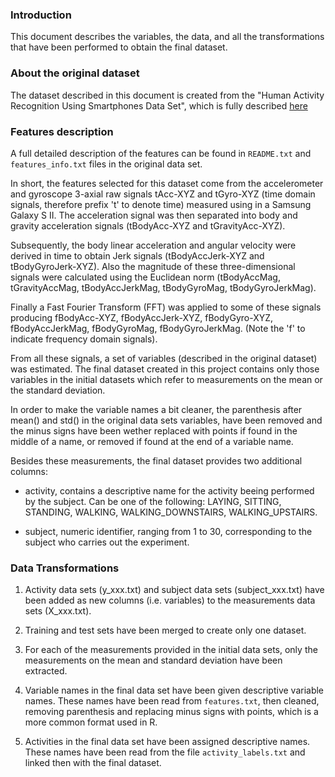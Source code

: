 ### Introduction
  This document describes the variables, the data, and all the transformations that
have been performed to obtain the final dataset.

### About the original dataset
The dataset described in this document is created from the "Human Activity Recognition
Using Smartphones Data Set", which is fully described [here](http://archive.ics.uci.edu/ml/datasets/Human+Activity+Recognition+Using+Smartphones)

### Features description
A full detailed description of the features can be found in `README.txt` and `features_info.txt` files in the original data set.

In short, the features selected for this dataset come from the accelerometer and
gyroscope 3-axial raw signals tAcc-XYZ and tGyro-XYZ (time domain signals, therefore
prefix 't' to denote time) measured using in a Samsung Galaxy S II.  The acceleration
signal was then separated into body and gravity acceleration signals (tBodyAcc-XYZ
and tGravityAcc-XYZ).

  Subsequently, the body linear acceleration and angular velocity were derived in time to obtain Jerk signals (tBodyAccJerk-XYZ and tBodyGyroJerk-XYZ). Also the magnitude of these three-dimensional signals were calculated using the Euclidean norm (tBodyAccMag, tGravityAccMag, tBodyAccJerkMag, tBodyGyroMag, tBodyGyroJerkMag).

  Finally a Fast Fourier Transform (FFT) was applied to some of these signals producing
fBodyAcc-XYZ, fBodyAccJerk-XYZ, fBodyGyro-XYZ, fBodyAccJerkMag, fBodyGyroMag,
fBodyGyroJerkMag. (Note the 'f' to indicate frequency domain signals).

  From all these signals, a set of variables (described in the original dataset)
was estimated. The final dataset created in this project contains only those variables in the initial datasets which refer to measurements on the mean or the standard deviation.

  In order to make the variable names a bit cleaner, the parenthesis after mean()
and std() in the original data sets variables, have been removed and the minus signs
have been wether replaced with points if found in the middle of a name, or removed
if found at the end of a variable name.

  Besides these measurements, the final dataset provides two additional columns:  
  
* activity, contains a descriptive name for the activity beeing performed by the subject.
Can be one of the following: LAYING, SITTING, STANDING, WALKING, WALKING_DOWNSTAIRS,
WALKING_UPSTAIRS.  

* subject, numeric identifier, ranging from 1 to 30, corresponding to the subject
who carries out the experiment.

### Data Transformations
1. Activity data sets (y_xxx.txt) and subject data sets (subject_xxx.txt) have
been added as new columns (i.e. variables) to the measurements data sets (X_xxx.txt).

2. Training and test sets have been merged to create only one dataset.

3. For each of the measurements provided in the initial data sets, only the measurements
on the mean and standard deviation have been extracted.

4. Variable names in the final data set have been given descriptive variable names. These
names have been read from `features.txt`, then cleaned, removing parenthesis and
replacing minus signs with points, which is a more common format used in R.

5. Activities in the final data set have been assigned descriptive names. These
names have been read from the file `activity_labels.txt` and linked then with the
final dataset.

  
